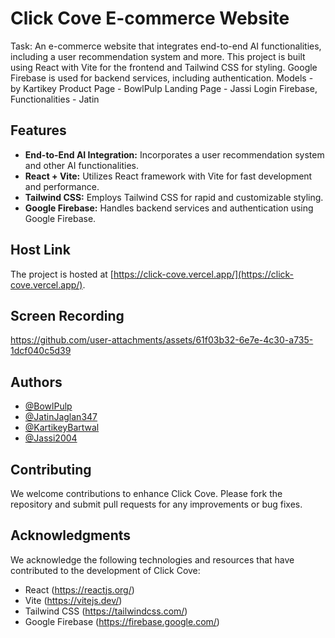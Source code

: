 # Click Cove E-commerce Website

Task: An e-commerce website that integrates end-to-end AI functionalities, including a user recommendation system and more. This project is built using React with Vite for the frontend and Tailwind CSS for styling. Google Firebase is used for backend services, including authentication.
Models - by Kartikey
Product Page - BowlPulp
Landing Page - Jassi
Login Firebase, Functionalities - Jatin

## Features

- **End-to-End AI Integration:** Incorporates a user recommendation system and other AI functionalities.
- **React + Vite:** Utilizes React framework with Vite for fast development and performance.
- **Tailwind CSS:** Employs Tailwind CSS for rapid and customizable styling.
- **Google Firebase:** Handles backend services and authentication using Google Firebase.

## Host Link

The project is hosted at [https://click-cove.vercel.app/](https://click-cove.vercel.app/).

## Screen Recording
https://github.com/user-attachments/assets/61f03b32-6e7e-4c30-a735-1dcf040c5d39


## Authors

- [@BowlPulp](http://github.com/BowlPulp)
- [@JatinJaglan347](https://github.com/JatinJaglan347)
- [@KartikeyBartwal](https://github.com/KartikeyBartwal)
- [@Jassi2004](https://github.com/Jassi2004)

## Contributing

We welcome contributions to enhance Click Cove. Please fork the repository and submit pull requests for any improvements or bug fixes.

## Acknowledgments

We acknowledge the following technologies and resources that have contributed to the development of Click Cove:

- React (https://reactjs.org/)
- Vite (https://vitejs.dev/)
- Tailwind CSS (https://tailwindcss.com/)
- Google Firebase (https://firebase.google.com/)
